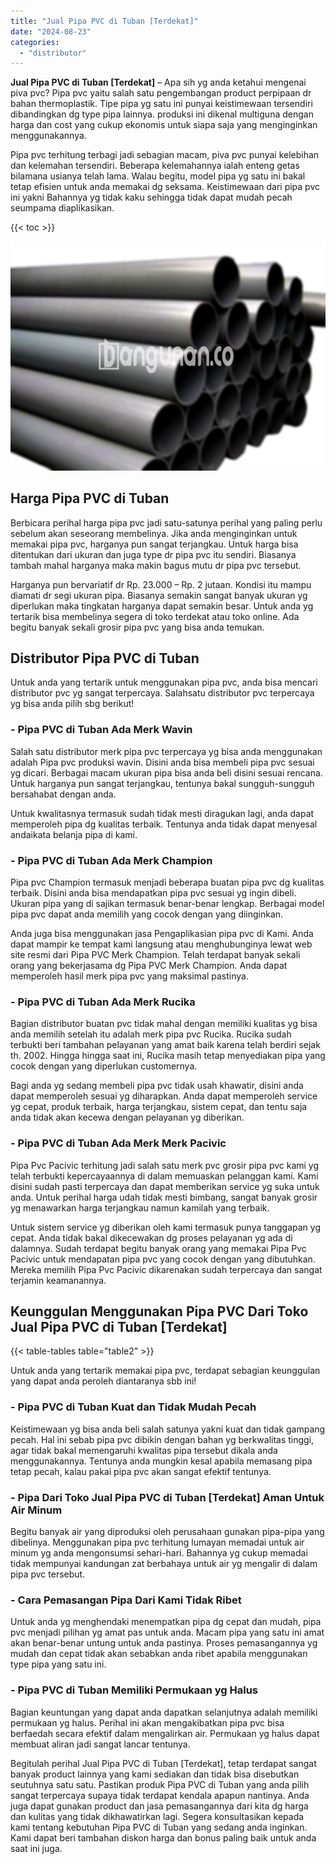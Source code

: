 ```yaml
---
title: "Jual Pipa PVC di Tuban [Terdekat]"
date: "2024-08-23"
categories: 
  - "distributor"
---
```


**Jual Pipa PVC di Tuban \[Terdekat\]** – Apa sih yg anda ketahui mengenai piva pvc? Pipa pvc yaitu salah satu pengembangan product perpipaan dr bahan thermoplastik. Tipe pipa yg satu ini punyai keistimewaan tersendiri dibandingkan dg type pipa lainnya. produksi ini dikenal multiguna dengan harga dan cost yang cukup ekonomis untuk siapa saja yang menginginkan menggunakannya.

Pipa pvc terhitung terbagi jadi sebagian macam, piva pvc punyai kelebihan dan kelemahan tersendiri. Beberapa kelemahannya ialah enteng getas bilamana usianya telah lama. Walau begitu, model pipa yg satu ini bakal tetap efisien untuk anda memakai dg seksama. Keistimewaan dari pipa pvc ini yakni Bahannya yg tidak kaku sehingga tidak dapat mudah pecah seumpama diaplikasikan.

{{< toc >}}

![Jual Pipa PVC di Tuban [Terdekat]](/images/jaul-pipa-pvc-41.png)

## Harga Pipa PVC di Tuban

Berbicara perihal harga pipa pvc jadi satu-satunya perihal yang paling perlu sebelum akan seseorang membelinya. Jika anda menginginkan untuk memakai pipa pvc, harganya pun sangat terjangkau. Untuk harga bisa ditentukan dari ukuran dan juga type dr pipa pvc itu sendiri. Biasanya tambah mahal harganya maka makin bagus mutu dr pipa pvc tersebut.

Harganya pun bervariatif dr Rp. 23.000 – Rp. 2 jutaan. Kondisi itu mampu diamati dr segi ukuran pipa. Biasanya semakin sangat banyak ukuran yg diperlukan maka tingkatan harganya dapat semakin besar. Untuk anda yg tertarik bisa membelinya segera di toko terdekat atau toko online. Ada begitu banyak sekali grosir pipa pvc yang bisa anda temukan.

## Distributor Pipa PVC di Tuban

Untuk anda yang tertarik untuk menggunakan pipa pvc, anda bisa mencari distributor pvc yg sangat terpercaya. Salahsatu distributor pvc terpercaya yg bisa anda pilih sbg berikut!

### \- Pipa PVC di Tuban Ada Merk Wavin

Salah satu distributor merk pipa pvc terpercaya yg bisa anda menggunakan adalah Pipa pvc produksi wavin. Disini anda bisa membeli pipa pvc sesuai yg dicari. Berbagai macam ukuran pipa bisa anda beli disini sesuai rencana. Untuk harganya pun sangat terjangkau, tentunya bakal sungguh-sungguh bersahabat dengan anda.

Untuk kwalitasnya termasuk sudah tidak mesti diragukan lagi, anda dapat memperoleh pipa dg kualitas terbaik. Tentunya anda tidak dapat menyesal andaikata belanja pipa di kami.

### \- Pipa PVC di Tuban Ada Merk Champion

Pipa pvc Champion termasuk menjadi beberapa buatan pipa pvc dg kualitas terbaik. Disini anda bisa mendapatkan pipa pvc sesuai yg ingin dibeli. Ukuran pipa yang di sajikan termasuk benar-benar lengkap. Berbagai model pipa pvc dapat anda memilih yang cocok dengan yang diinginkan.

Anda juga bisa menggunakan jasa Pengaplikasian pipa pvc di Kami. Anda dapat mampir ke tempat kami langsung atau menghubunginya lewat web site resmi dari Pipa PVC Merk Champion. Telah terdapat banyak sekali orang yang bekerjasama dg Pipa PVC Merk Champion. Anda dapat memperoleh hasil merk pipa pvc yang maksimal pastinya.

### \- Pipa PVC di Tuban Ada Merk Rucika

Bagian distributor buatan pvc tidak mahal dengan memiliki kualitas yg bisa anda memilih setelah itu adalah merk pipa pvc Rucika. Rucika sudah terbukti beri tambahan pelayanan yang amat baik karena telah berdiri sejak th. 2002. Hingga hingga saat ini, Rucika masih tetap menyediakan pipa yang cocok dengan yang diperlukan customernya.

Bagi anda yg sedang membeli pipa pvc tidak usah khawatir, disini anda dapat memperoleh sesuai yg diharapkan. Anda dapat memperoleh service yg cepat, produk terbaik, harga terjangkau, sistem cepat, dan tentu saja anda tidak akan kecewa dengan pelayanan yg diberikan.

### \- Pipa PVC di Tuban Ada Merk Merk Pacivic

Pipa Pvc Pacivic terhitung jadi salah satu merk pvc grosir pipa pvc kami yg telah terbukti kepercayaannya di dalam memuaskan pelanggan kami. Kami disini sudah pasti terpercaya dan dapat memberikan service yg suka untuk anda. Untuk perihal harga udah tidak mesti bimbang, sangat banyak grosir yg menawarkan harga terjangkau namun kamilah yang terbaik.

Untuk sistem service yg diberikan oleh kami termasuk punya tanggapan yg cepat. Anda tidak bakal dikecewakan dg proses pelayanan yg ada di dalamnya. Sudah terdapat begitu banyak orang yang memakai Pipa Pvc Pacivic untuk mendapatan pipa pvc yang cocok dengan yang dibutuhkan. Mereka memilih Pipa Pvc Pacivic dikarenakan sudah terpercaya dan sangat terjamin keamanannya.

## Keunggulan Menggunakan Pipa PVC Dari Toko Jual Pipa PVC di Tuban \[Terdekat\]

{{< table-tables table="table2" >}}

Untuk anda yang tertarik memakai pipa pvc, terdapat sebagian keunggulan yang dapat anda peroleh diantaranya sbb ini!

### \- Pipa PVC di Tuban Kuat dan Tidak Mudah Pecah

Keistimewaan yg bisa anda beli salah satunya yakni kuat dan tidak gampang pecah. Hal ini sebab pipa pvc dibikin dengan bahan yg berkwalitas tinggi, agar tidak bakal memengaruhi kwalitas pipa tersebut dikala anda menggunakannya. Tentunya anda mungkin kesal apabila memasang pipa tetap pecah, kalau pakai pipa pvc akan sangat efektif tentunya.

### \- Pipa Dari Toko Jual Pipa PVC di Tuban \[Terdekat\] Aman Untuk Air Minum

Begitu banyak air yang diproduksi oleh perusahaan gunakan pipa-pipa yang dibelinya. Menggunakan pipa pvc terhitung lumayan memadai untuk air minum yg anda mengonsumsi sehari-hari. Bahannya yg cukup memadai tidak mempunyai kandungan zat berbahaya untuk air yg mengalir di dalam pipa pvc tersebut.

### \- Cara Pemasangan Pipa Dari Kami Tidak Ribet

Untuk anda yg menghendaki menempatkan pipa dg cepat dan mudah, pipa pvc menjadi pilihan yg amat pas untuk anda. Macam pipa yang satu ini amat akan benar-benar untung untuk anda pastinya. Proses pemasangannya yg mudah dan cepat tidak akan sebabkan anda ribet apabila menggunakan type pipa yang satu ini.

### \- Pipa PVC di Tuban Memiliki Permukaan yg Halus

Bagian keuntungan yang dapat anda dapatkan selanjutnya adalah memiliki permukaan yg halus. Perihal ini akan mengakibatkan pipa pvc bisa berfaedah secara efektif dalam mengalirkan air. Permukaan yg halus dapat membuat aliran jadi sangat lancar tentunya.

Begitulah perihal Jual Pipa PVC di Tuban \[Terdekat\], tetap terdapat sangat banyak product lainnya yang kami sediakan dan tidak bisa disebutkan seutuhnya satu satu. Pastikan produk Pipa PVC di Tuban yang anda pilih sangat terpercaya supaya tidak terdapat kendala apapun nantinya. Anda juga dapat gunakan product dan jasa pemasangannya dari kita dg harga dan kulitas yang tidak dikhawatirkan lagi. Segera konsultasikan kepada kami tentang kebutuhan Pipa PVC di Tuban yang sedang anda inginkan. Kami dapat beri tambahan diskon harga dan bonus paling baik untuk anda saat ini juga.
